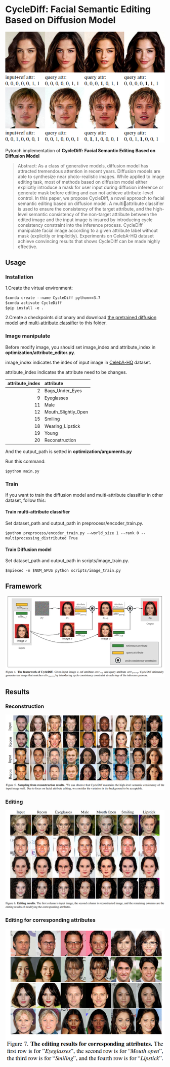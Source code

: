 # CycleDiff: Facial Semantic Editing Based on Diffusion Model

![image](images/figure1.png)

Pytorch implementation of **CycleDiff: Facial Semantic Editing Based on Diffusion Model**


> Abstract: As a class of generative models, diffusion model has attracted tremendous attention in recent years. Diffusion
models are able to synthesize near photo-realistic images. While applied to image editing task, most of methods based
on diffusion model either explicitly introduce a mask for user input during diffusion inference or generate mask before editing and can not achieve attribute-level control. In this paper, we propose CycleDiff, a novel approach to facial semantic editing based on diffusion model. A multiattribute classifier is used to ensure the consistency of the
target attribute, and the high-level semantic consistency of the non-target attribute between the edited image and the
input image is insured by introducing cycle consistency constraint into the inference process. CycleDiff manipulate facial image according to a given attribute label without
mask (explicitly or implicitly). Experiments on CelebA-HQ dataset achieve convincing results that shows CycleDiff can be made highly effective.


## Usage
### Installation
 1.Create the virtual environment:
```
$conda create --name CycleDiff python==3.7
$conda activate CycleDiff
$pip install -e .
```
 2.Create a checkpoints dictionary and download [the pretrained diffusion model](https://drive.google.com/file/d/1_n1uUfC9muDNYzWKgPsreKPSY-v7GmOS/view?usp=sharing) and [multi-attribute classifier](https://drive.google.com/file/d/1BwVpstO7y19bJw8OFpmTL-ewfRF1y-0D/view?usp=sharing) to this folder.

### Image manipulate
Before modify image, you should set image_index and attribute_index in **optimization/attribute_editor.py**.

image_index indicates the index of input image in [CelebA-HQ](https://mmlab.ie.cuhk.edu.hk/projects/CelebA.html) dataset.

attribute_index indicates the attribute need to be changes.

| attribute_index | attribute           |
| --------------: | :------------------ |
| 2               | Bags_Under_Eyes     |
| 9               | Eyeglasses          |
| 11              | Male                |
| 12              | Mouth_Slightly_Open |
| 15              | Smiling             |
| 18              | Wearing_Lipstick    |
| 19              | Young               |
| 20              | Reconstruction      |

And the output_path is setted in **optimization/arguments.py**

Run this command:
```
$python main.py
```

### Train
If you want to train the diffusion model and multi-attribute classifier in other dataset, follow this:

#### Train multi-attribute classifier
Set dataset_path and output_path in preprocess/encoder_train.py.
```
$python preprocess/encoder_train.py --world_size 1 --rank 0 --multiprocessing_distributed True
```

#### Train Diffusion model
Set dataset_path and output_path in scripts/image_train.py.
```
$mpiexec -n $NUM_GPUS python scripts/image_train.py
```

## Framework
![image](images/framework.png)


## Results

### Reconstruction
![image](images/reconstruction.png)

### Editing
![image](images/editing.png)

### Editing for corresponding attributes
![image](images/editing_corresponding_attributes.png)
